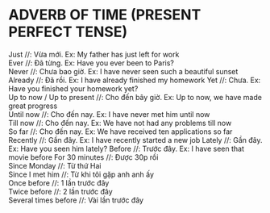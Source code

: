 # ADVERB OF TIME (PRESENT PERFECT TENSE)

Just //: Vừa mới. Ex: My father has just left for work   
Ever //: Đã từng. Ex: Have you ever been to Paris?        
Never //: Chưa bao giờ. Ex: I have never seen such a beautiful sunset
Already //: Đã rồi. Ex: I have already finished my homework
Yet //: Chưa. Ex: Have you finished your homework yet?      
Up to now / Up to present  //: Cho đến bây giờ. Ex: Up to now, we have made great progress   
Until now //: Cho đến nay. Ex: I have never met him until now  
Till now //: Cho đến nay. Ex: We have not had any problems till now      
So far //: Cho đến nay. Ex: We have received ten applications so far
Recently //:  Gần đây. Ex: I have recently started a new job
Lately //: Gần đây. Ex: Have you seen him lately?
Before //: Trước đây. Ex: I have seen that movie before
For 30 minutes //: Được 30p rồi     
Since Monday //: Từ thứ Hai       
Since I met him //: Từ khi tôi gặp anh anh ấy                   
Once before //: 1 lần trước đây        
Twice before //: 2 lần trước đây       
Several times before //: Vài lần trước đây
            
